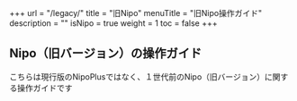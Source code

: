 +++
url = "/legacy/"
title = "旧Nipo"
menuTitle = "旧Nipo操作ガイド"
description = ""
isNipo = true
weight = 1
toc = false
+++

## Nipo（旧バージョン）の操作ガイド

こちらは現行版のNipoPlusではなく、１世代前のNipo（旧バージョン）に関する操作ガイドです

